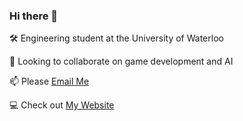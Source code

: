 ### Hi there 👋

🛠 Engineering student at the University of Waterloo

👯 Looking to collaborate on game development and AI

📫 Please [Email Me](mailto:noahyacowar@gmail.com)

💻 Check out [My Website](https://noah-yacowar.github.io/Portfolio-Website/)

<!--
**noah-yacowar/noah-yacowar** is a ✨ _special_ ✨ repository because its `README.md` (this file) appears on your GitHub profile.

Here are some ideas to get you started:

- 🔭 I’m currently working on ...
- 🌱 I’m currently learning ...
- 👯 I’m looking to collaborate on ...
- 🤔 I’m looking for help with ...
- 💬 Ask me about ...
- 📫 How to reach me: ...
- 😄 Pronouns: ...
- ⚡ Fun fact: ...
-->
